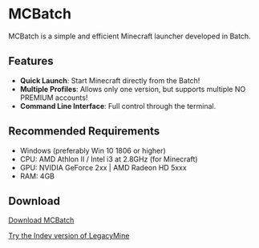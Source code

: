 # MCBatch

MCBatch is a simple and efficient Minecraft launcher developed in Batch.

## Features

- **Quick Launch**: Start Minecraft directly from the Batch!
- **Multiple Profiles**: Allows only one version, but supports multiple NO PREMIUM accounts!
- **Command Line Interface**: Full control through the terminal.

## Recommended Requirements

- Windows (preferably Win 10 1806 or higher)
- CPU: AMD Athlon II / Intel i3 at 2.8GHz (for Minecraft)
- GPU: NVIDIA GeForce 2xx | AMD Radeon HD 5xxx
- RAM: 4GB

## Download

[Download MCBatch](https://github.com/OptiStudioXD/MCBatch/releases/download/v1.0.1/MCBatch-1.0.7z)

[Try the Indev version of LegacyMine](https://github.com/OptiStudioXD/LegacyMine)
